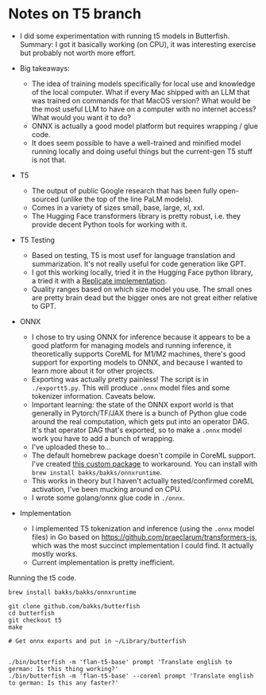 # Notes on T5 branch

- I did some experimentation with running t5 models in Butterfish. Summary: I got it basically working (on CPU), it was interesting exercise but probably not worth more effort.

- Big takeaways:

  - The idea of training models specifically for local use and knowledge of the local computer. What if every Mac shipped with an LLM that was trained on commands for that MacOS version? What would be the most useful LLM to have on a computer with no internet access? What would you want it to do?
  - ONNX is actually a good model platform but requires wrapping / glue code.
  - It does seem possible to have a well-trained and minified model running locally and doing useful things but the current-gen T5 stuff is not that.

- T5

  - The output of public Google research that has been fully open-sourced (unlike the top of the line PaLM models).
  - Comes in a variety of sizes small, base, large, xl, xxl.
  - The Hugging Face transformers library is pretty robust, i.e. they provide decent Python tools for working with it.

- T5 Testing

  - Based on testing, T5 is most usef for language translation and summarization. It's not really useful for code generation like GPT.
  - I got this working locally, tried it in the Hugging Face python library, a tried it with a [Replicate implementation](https://replicate.com/devxpy/flan-t5).
  - Quality ranges based on which size model you use. The small ones are pretty brain dead but the bigger ones are not great either relative to GPT.

- ONNX

  - I chose to try using ONNX for inference because it appears to be a good platform for managing models and running inference, it theoretically supports CoreML for M1/M2 machines, there's good support for exporting models to ONNX, and because I wanted to learn more about it for other projects.
  - Exporting was actually pretty painless! The script is in `./exportt5.py`. This will produce `.onnx` model files and some tokenizer information. Caveats below.
  - Important learning: the state of the ONNX export world is that generally in Pytorch/TF/JAX there is a bunch of Python glue code around the real computation, which gets put into an operator DAG. It's that operator DAG that's exported, so to make a `.onnx` model work you have to add a bunch of wrapping.
  - I've uploaded these to...
  - The default homebrew package doesn't compile in CoreML support. I've created [this custom package](https://github.com/bakks/homebrew-bakks/blob/main/onnxruntime.rb) to workaround. You can install with `brew install bakks/bakks/onnxruntime`.
  - This works in theory but I haven't actually tested/confirmed coreML activation, I've been mucking around on CPU.
  - I wrote some golang/onnx glue code in `./onnx`.

- Implementation
  - I implemented T5 tokenization and inference (using the `.onnx` model files) in Go based on https://github.com/praeclarum/transformers-js, which was the most succinct implementation I could find. It actually mostly works.
  - Current implementation is pretty inefficient.

Running the t5 code.

```
brew install bakks/bakks/onnxruntime

git clone github.com/bakks/butterfish
cd butterfish
git checkout t5
make

# Get onnx exports and put in ~/Library/butterfish


./bin/butterfish -m 'flan-t5-base' prompt 'Translate english to german: Is this thing working?'
./bin/butterfish -m 'flan-t5-base' --coreml prompt 'Translate english to german: Is this any faster?'
```
